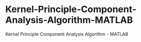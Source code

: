 # Kernel-Principle-Component-Analysis-Algorithm-MATLAB
Kernel Principle Component Analysis Algorithm - MATLAB
